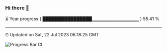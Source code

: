 ### Hi there 👋

⏳ Year progress { ████████████████▁▁▁▁▁▁▁▁▁▁▁▁▁▁ } 55.41 %

---

⏰ Updated on Sat, 22 Jul 2023 06:18:25 GMT

![Progress Bar CI](https://github.com/liununu/liununu/workflows/Progress%20Bar%20CI/badge.svg)
